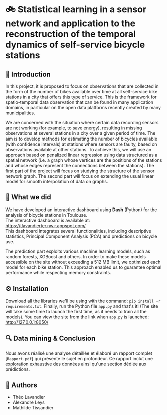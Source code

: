 # 🚲 Statistical learning in a sensor network and application to the reconstruction of the temporal dynamics of self-service bicycle stations

## 🌟 Introduction

In this project, it is proposed to focus on observations that are collected in the form of the number of bikes available over time at all self-service bike stations in a city that offers this type of service. This is the framework for spatio-temporal data observation that can be found in many application domains, in particular on the open data platforms recently created by many municipalities.

We are concerned with the situation where certain data recording sensors are not working (for example, to save energy), resulting in missing observations at several stations in a city over a given period of time. The aim is to develop methods for estimating the number of bicycles available (with confidence intervals) at stations where sensors are faulty, based on observations available at other stations. To achieve this, we will use an approach based on penalized linear regression using data structured as a spatial network (i.e. a graph whose vertices are the positions of the stations and whose edges represent the connections between the stations). The first part of the project will focus on studying the structure of the sensor network graph. The second part will focus on extending the usual linear model for smooth interpolation of data on graphs.

## 📙 What we did

We have developed an interactive dashboard using **Dash** (Python) for the analysis of bicycle stations in Toulouse.  
The interactive dashboard is available at: https://tlavandierter.nw.r.appspot.com/  
This dashboard integrates several functionalities, including descriptive statistics, Principal Component Analysis (PCA) and predictions on bicycle use.

The prediction part exploits various machine learning models, such as random forests, XGBoost and others. In order to make these models accessible on the site without exceeding a 512 MB limit, we optimized each model for each bike station. This approach enabled us to guarantee optimal performance while respecting memory constraints.

## ⚙️ Installation

Download all the libraries we'll be using with the command: `pip install -r requirements.txt`.
Finally, run the Python file `app.py` and that's it! (The site will take some time to launch the first time, as it needs to train all the models).
You can view the site from the link when `app.py` is launched: http://127.0.0.1:8050/

## 🔍 Data mining & Conclusion

Nous avons réalisé une analyse détaillée et élaboré un rapport complet [`Rapport.pdf`] qui présente le sujet en profondeur. Ce rapport inclut une exploration exhaustive des données ainsi qu'une section dédiée aux prédictions.

## 👥 Authors
- Théo Lavandier
- Alexandre Leys
- Mathilde Tissandier